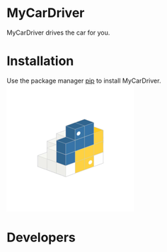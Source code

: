 # MyCarDriver
MyCarDriver drives the car for you.

# Installation
Use the package manager [pip](https://pypi.org/project/pip/) to install MyCarDriver.
![pip logo](https://raw.githubusercontent.com/github/explore/666de02829613e0244e9441b114edb85781e972c/topics/pip/pip.png)

# Developers
